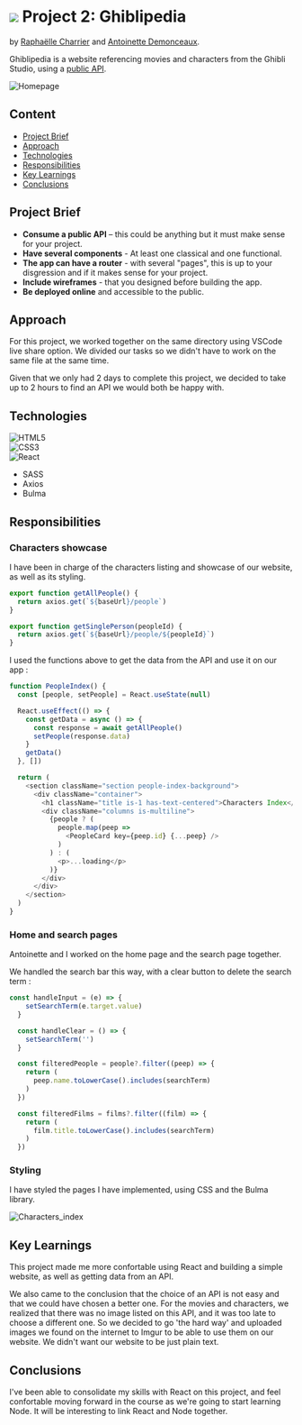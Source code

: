# ![](https://ga-dash.s3.amazonaws.com/production/assets/logo-9f88ae6c9c3871690e33280fcf557f33.png) Project 2: Ghiblipedia

by [Raphaëlle Charrier](https://github.com/RaphaelleC) and [Antoinette Demonceaux](https://github.com/Ant0inette).

Ghiblipedia is a website referencing movies and characters from the Ghibli Studio, using a [public API](https://ghibliapi.herokuapp.com/).

![Homepage](./screenshots/Homepage.png)

## Content

- [Project Brief](#project-brief)
- [Approach](#approach)
- [Technologies](#technologies-used)
- [Responsibilities](#responsibilities)
- [Key Learnings](#key-learnings)
- [Conclusions](#conclusions)

## Project Brief

* **Consume a public API** – this could be anything but it must make sense for your project.
* **Have several components** - At least one classical and one functional.
* **The app can have a router** - with several "pages", this is up to your disgression and if it makes sense for your project.
* **Include wireframes** - that you designed before building the app.
* **Be deployed online** and accessible to the public.

## Approach

For this project, we worked together on the same directory using VSCode live share option. We divided our tasks so we didn't have to work on the same file at the same time.<br>

Given that we only had 2 days to complete this project, we decided to take up to 2 hours to find an API we would both be happy with. 

## Technologies

<img alt="HTML5" src="https://img.shields.io/badge/html5-%23E34F26.svg?style=for-the-badge&logo=html5&logoColor=white"/><br>
<img alt="CSS3" src="https://img.shields.io/badge/css3-%231572B6.svg?style=for-the-badge&logo=css3&logoColor=white"/><br>
<img alt="React" src="https://img.shields.io/badge/react-%2320232a.svg?style=for-the-badge&logo=react&logoColor=%2361DAFB"/><br>
* SASS
* Axios
* Bulma

## Responsibilities

### Characters showcase

I have been in charge of the characters listing and showcase of our website, as well as its styling.<br>

```javascript
export function getAllPeople() {
  return axios.get(`${baseUrl}/people`)
}

export function getSinglePerson(peopleId) {
  return axios.get(`${baseUrl}/people/${peopleId}`)
}
```

I used the functions above to get the data from the API and use it on our app :

```javascript
function PeopleIndex() {
  const [people, setPeople] = React.useState(null)

  React.useEffect(() => {
    const getData = async () => {
      const response = await getAllPeople()
      setPeople(response.data)
    }
    getData()
  }, [])

  return (
    <section className="section people-index-background">
      <div className="container">
        <h1 className="title is-1 has-text-centered">Characters Index</h1>
        <div className="columns is-multiline">
          {people ? (
            people.map(peep =>
              <PeopleCard key={peep.id} {...peep} />
            )
          ) : (
            <p>...loading</p>
          )}
        </div>
      </div>
    </section>
  )
}
```

### Home and search pages

Antoinette and I worked on the home page and the search page together.

We handled the search bar this way, with a clear button to delete the search term :
```javascript
const handleInput = (e) => {
    setSearchTerm(e.target.value)
  }

  const handleClear = () => {
    setSearchTerm('')
  }

  const filteredPeople = people?.filter((peep) => {
    return (
      peep.name.toLowerCase().includes(searchTerm)
    )
  })

  const filteredFilms = films?.filter((film) => {
    return (
      film.title.toLowerCase().includes(searchTerm)
    )
  })
```

### Styling

I have styled the pages I have implemented, using CSS and the Bulma library.

![Characters_index](./screenshots/Characters_index.png)

## Key Learnings

This project made me more confortable using React and building a simple website, as well as getting data from an API.

We also came to the conclusion that the choice of an API is not easy and that we could have chosen a better one. For the movies and characters, we realized that there was no image listed on this API, and it was too late to choose a different one. So we decided to go 'the hard way' and uploaded images we found on the internet to Imgur to be able to use them on our website. We didn't want our website to be just plain text.


## Conclusions

I've been able to consolidate my skills with React on this project, and feel confortable moving forward in the course as we're going to start learning Node. It will be interesting to link React and Node together.